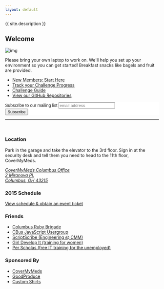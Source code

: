 ```yaml
---
layout: default
---
```


{{ site.description }}

## Welcome
![img](http://i.imgur.com/OmBFBDK.jpg)  
  
Please bring your own laptop to work on. We'll help you set up your environment so you can get started! Breakfast snacks like bagels and fruit are provided.

- [New Members: Start Here](/getting_started/)
- [Track your Challenge Progress](http://challengeprogress.herokuapp.com/)
- [Challenge Guide](/challenges/)
- [View our GitHub Repositories](https://github.com/paircolumbus/)

<link href="//cdn-images.mailchimp.com/embedcode/slim-081711.css" rel="stylesheet" type="text/css">
<style type="text/css">
  #mc_embed_signup{background:#fff; clear:left; font:14px Helvetica,Arial,sans-serif; }
</style>
<div id="mc_embed_signup">
<form action="//paircolumbus.us11.list-manage.com/subscribe/post?u=60b5026218d4c1f845a978d85&amp;id=de00a10964" method="post" id="mc-embedded-subscribe-form" name="mc-embedded-subscribe-form" class="validate" target="_blank" novalidate>
    <div id="mc_embed_signup_scroll">
  <label for="mce-EMAIL">Subscribe to our mailing list</label>
  <input type="email" value="" name="EMAIL" class="email" id="mce-EMAIL" placeholder="email address" required>
    <!-- real people should not fill this in and expect good things - do not remove this or risk form bot signups-->
    <div style="position: absolute; left: -5000px;"><input type="text" name="b_60b5026218d4c1f845a978d85_de00a10964" tabindex="-1" value=""></div>
    <div class="clear"><input type="submit" value="Subscribe" name="subscribe" id="mc-embedded-subscribe" class="button"></div>
    </div>
</form>
</div>

- - -
<br />

### Location
Park in the garage and take the elevator to the 3rd floor. Sign in at the security desk and tell them you need to head to the 11th floor, CoverMyMeds.

<p>
  <address>
    <a href="https://goo.gl/maps/XLvbG">
      CoverMyMeds Columbus Office<br>
      2 Miranova Pl.<br>
      Columbus, OH 43215
    </a>
  </address>
</p>

### 2015 Schedule
[View schedule & obtain an event ticket](https://www.eventbrite.com/e/pair-programming-mentoring-covermymeds-tickets-15224426670)

### Friends
- [Columbus Ruby Brigade](http://columbusrb.com/)
- [CBus JavaScript Usergroup](https://cbusjs.github.io/)
- [ScriptScribe (Engineering @ CMM)](https://www.scriptscribe.org/)
- [Girl Develop It (training for women)](https://www.girldevelopit.com/chapters/columbus)
- [Per Scholas (free IT training for the unemployed)](https://perscholas.org/?city=columbus)

### Sponsored By
- [CoverMyMeds](https://www.covermymeds.com/main/)
- [GoodProduce](http://goodproduce.net)
- [Custom Shirts](http://www.customshirts.com/)
